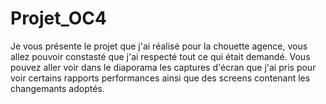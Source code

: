 # Projet_OC4
Je vous présente le projet que j'ai réalisé pour la chouette agence, vous allez pouvoir constasté que j'ai respecté tout ce qui était demandé.
Vous pouvez aller voir dans le diaporama les captures d'écran que j'ai pris pour voir certains rapports performances ainsi que des screens contenant les changemants adoptés.
